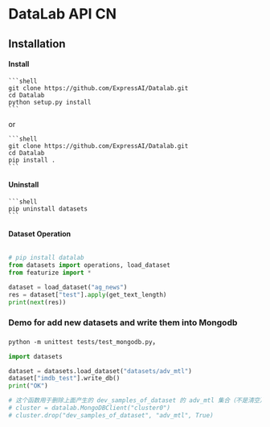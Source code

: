 # DataLab API CN

## Installation
#### Install

    ```shell
    git clone https://github.com/ExpressAI/Datalab.git
    cd Datalab
    python setup.py install
    ```
   or 

    ```shell
    git clone https://github.com/ExpressAI/Datalab.git
    cd Datalab
    pip install .
    ```

#### Uninstall
    ```shell
    pip uninstall datasets
    ```

#### Dataset Operation
```python

# pip install datalab
from datasets import operations, load_dataset
from featurize import *

dataset = load_dataset("ag_news")
res = dataset["test"].apply(get_text_length)
print(next(res))


```

   

### Demo for add new datasets and write them into Mongodb

`python -m unittest tests/test_mongodb.py`，

```python
import datasets

dataset = datasets.load_dataset("datasets/adv_mtl")
dataset["imdb_test"].write_db()
print("OK")

# 这个函数用于删除上面产生的 dev_samples_of_dataset 的 adv_mtl 集合（不是清空），慎用
# cluster = datalab.MongoDBClient("cluster0")
# cluster.drop("dev_samples_of_dataset", "adv_mtl", True)

```


